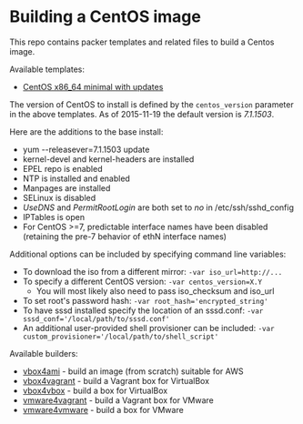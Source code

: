 Building a CentOS image
=======================

This repo contains packer templates and related files to build a Centos image.

Available templates:

  * [CentOS x86_64 minimal with updates](centos-x86_64-updates.json)

The version of CentOS to install is defined by the `centos_version` parameter in the above templates. As of 2015-11-19 the default version is *7.1.1503*.

Here are the additions to the base install:

  * yum --releasever=7.1.1503 update
  * kernel-devel and kernel-headers are installed
  * EPEL repo is enabled
  * NTP is installed and enabled
  * Manpages are installed
  * SELinux is disabled
  * *UseDNS* and *PermitRootLogin* are both set to *no* in /etc/ssh/sshd_config
  * IPTables is open
  * For CentOS >=7, predictable interface names have been disabled (retaining the pre-7 behavior of ethN interface names)

Additional options can be included by specifying command line variables:

  * To download the iso from a different mirror: `-var iso_url=http://...`
  * To specify a different CentOS version: `-var centos_version=X.Y`
    * You will most likely also need to pass iso_checksum and iso_url
  * To set root's password hash: `-var root_hash='encrypted_string'`
  * To have sssd installed specify the location of an sssd.conf: `-var sssd_conf='/local/path/to/sssd.conf'`
  * An additional user-provided shell provisioner can be included: `-var custom_provisioner='/local/path/to/shell_script'`

Available builders:

  * [vbox4ami](AWS.md) - build an image (from scratch) suitable for AWS
  * [vbox4vagrant](VAGRANT.md) - build a Vagrant box for VirtualBox
  * [vbox4vbox](VIRTUALBOX.md) - build a box for VirtualBox
  * [vmware4vagrant](VAGRANT.md) - build a Vagrant box for VMware
  * [vmware4vmware](VMWARE.md) - build a box for VMware
